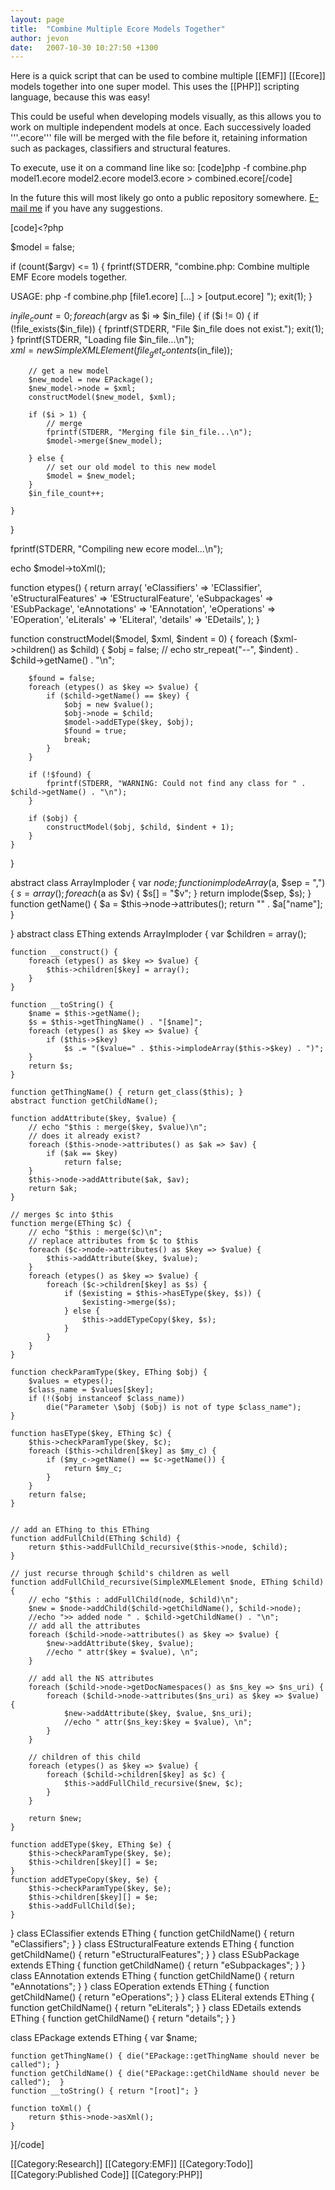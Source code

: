 ```yaml
---
layout: page
title:  "Combine Multiple Ecore Models Together"
author: jevon
date:   2007-10-30 10:27:50 +1300
---
```


Here is a quick script that can be used to combine multiple [[EMF]] [[Ecore]] models together into one super model. This uses the [[PHP]] scripting language, because this was easy!

This could be useful when developing models visually, as this allows you to work on multiple independent models at once. Each successively loaded '''.ecore''' file will be merged with the file before it, retaining information such as packages, classifiers and structural features.

To execute, use it on a command line like so:
[code]php -f combine.php model1.ecore model2.ecore model3.ecore > combined.ecore[/code]

In the future this will most likely go onto a public repository somewhere. <a href="mailto:support@jevon.org">E-mail me</a> if you have any suggestions.

[code]<?php

$model = false;

if (count($argv) <= 1) {
	fprintf(STDERR, "combine.php: Combine multiple EMF Ecore models together.

USAGE: php -f combine.php [file1.ecore] [...] > [output.ecore]
");
	exit(1);
}

$in_file_count = 0;
foreach ($argv as $i => $in_file) {
	if ($i != 0) {
		if (!file_exists($in_file)) {
			fprintf(STDERR, "File $in_file does not exist.");
			exit(1);
		}
		fprintf(STDERR, "Loading file $in_file...\n");	
		$xml = new SimpleXMLElement(file_get_contents($in_file));

		// get a new model
		$new_model = new EPackage();
		$new_model->node = $xml;
		constructModel($new_model, $xml);
		
		if ($i > 1) {
			// merge
			fprintf(STDERR, "Merging file $in_file...\n");
			$model->merge($new_model);
			
		} else {
			// set our old model to this new model
			$model = $new_model;
		}
		$in_file_count++;
		
	}
}

fprintf(STDERR, "Compiling new ecore model...\n");

echo $model->toXml();

function etypes() {
	return array(
		'eClassifiers' => 'EClassifier',
		'eStructuralFeatures' => 'EStructuralFeature',
		'eSubpackages' => 'ESubPackage',
		'eAnnotations' => 'EAnnotation',
		'eOperations' => 'EOperation',
		'eLiterals' => 'ELiteral',
		'details' => 'EDetails',
	);
}

function constructModel($model, $xml, $indent = 0) {
	foreach ($xml->children() as $child) {
		$obj = false;
		// echo str_repeat("--", $indent) . $child->getName() . "\n";
		
		$found = false;
		foreach (etypes() as $key => $value) {
			if ($child->getName() == $key) {
				$obj = new $value();
				$obj->node = $child;
				$model->addEType($key, $obj);
				$found = true;
				break;
			}
		}
		
		if (!$found) {
			fprintf(STDERR, "WARNING: Could not find any class for " . $child->getName() . "\n");
		}
		
		if ($obj) {
			constructModel($obj, $child, $indent + 1);
		}
	}
}

abstract class ArrayImploder {
	var $node;
	function implodeArray($a, $sep = ",") {
		$s = array();
		foreach ($a as $v) {
			$s[] = "$v";
		}
		return implode($sep, $s);
	}
	function getName() {
		$a = $this->node->attributes();
		return "" . $a["name"];
	}

}
abstract class EThing extends ArrayImploder {
	var $children = array();
	
	function __construct() {
		foreach (etypes() as $key => $value) {
			$this->children[$key] = array();
		}
	}

	function __toString() {
		$name = $this->getName();
		$s = $this->getThingName() . "[$name]";
		foreach (etypes() as $key => $value) {
			if ($this->$key)
				$s .= "($value=" . $this->implodeArray($this->$key) . ")";
		}
		return $s;
	}

	function getThingName() { return get_class($this); }
	abstract function getChildName();
	
	function addAttribute($key, $value) {
		// echo "$this : merge($key, $value)\n";
		// does it already exist?
		foreach ($this->node->attributes() as $ak => $av) {
			if ($ak == $key)
				return false;
		}
		$this->node->addAttribute($ak, $av);
		return $ak;
	}
	
	// merges $c into $this
	function merge(EThing $c) {
		// echo "$this : merge($c)\n";
		// replace attributes from $c to $this
		foreach ($c->node->attributes() as $key => $value) {
			$this->addAttribute($key, $value);
		}
		foreach (etypes() as $key => $value) {
			foreach ($c->children[$key] as $s) {
				if ($existing = $this->hasEType($key, $s)) {
					$existing->merge($s);
				} else {
					$this->addETypeCopy($key, $s);
				}
			}
		}
	}

	function checkParamType($key, EThing $obj) {
		$values = etypes();
		$class_name = $values[$key];
		if (!($obj instanceof $class_name))
			die("Parameter \$obj ($obj) is not of type $class_name");
	}
	
	function hasEType($key, EThing $c) {
		$this->checkParamType($key, $c);
		foreach ($this->children[$key] as $my_c) {
			if ($my_c->getName() == $c->getName()) {
				return $my_c;
			}
		}
		return false;
	}

	
	// add an EThing to this EThing
	function addFullChild(EThing $child) {
		return $this->addFullChild_recursive($this->node, $child);
	}
	
	// just recurse through $child's children as well
	function addFullChild_recursive(SimpleXMLElement $node, EThing $child) {
		// echo "$this : addFullChild(node, $child)\n"; 
		$new = $node->addChild($child->getChildName(), $child->node);
		//echo ">> added node " . $child->getChildName() . "\n";
		// add all the attributes
		foreach ($child->node->attributes() as $key => $value) {
			$new->addAttribute($key, $value);
			//echo " attr($key = $value), \n";
		}
		
		// add all the NS attributes
		foreach ($child->node->getDocNamespaces() as $ns_key => $ns_uri) {
			foreach ($child->node->attributes($ns_uri) as $key => $value) {
				$new->addAttribute($key, $value, $ns_uri);
				//echo " attr($ns_key:$key = $value), \n";
			}
		}
		
		// children of this child
		foreach (etypes() as $key => $value) {
			foreach ($child->children[$key] as $c) {
				$this->addFullChild_recursive($new, $c);			
			}
		}
		
		return $new;
	}

	function addEType($key, EThing $e) {
		$this->checkParamType($key, $e);
		$this->children[$key][] = $e;
	}
	function addETypeCopy($key, $e) {
		$this->checkParamType($key, $e);
		$this->children[$key][] = $e;
		$this->addFullChild($e);
	}
	
}
class EClassifier extends EThing {
	function getChildName() { return "eClassifiers"; }
}
class EStructuralFeature extends EThing {
	function getChildName() { return "eStructuralFeatures"; }
}
class ESubPackage extends EThing {
	function getChildName() { return "eSubpackages"; }
}
class EAnnotation extends EThing {
	function getChildName() { return "eAnnotations"; }
}
class EOperation extends EThing {
	function getChildName() { return "eOperations"; }
}
class ELiteral extends EThing {
	function getChildName() { return "eLiterals"; }
}
class EDetails extends EThing {
	function getChildName() { return "details"; }
}

class EPackage extends EThing {
	var $name;

	function getThingName() { die("EPackage::getThingName should never be called"); }
	function getChildName() { die("EPackage::getChildName should never be called");  }
	function __toString() { return "[root]"; }
	
	function toXml() {
		return $this->node->asXml();
	}
}[/code]

[[Category:Research]]
[[Category:EMF]]
[[Category:Todo]]
[[Category:Published Code]]
[[Category:PHP]]